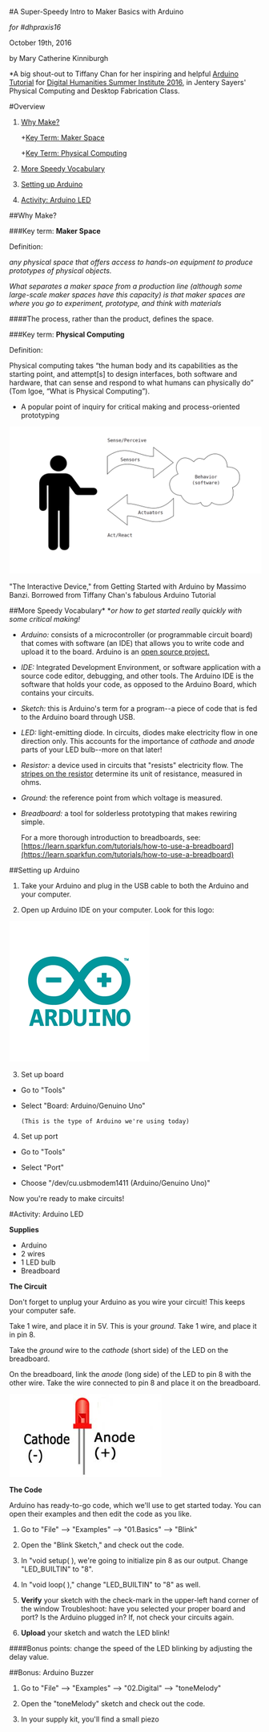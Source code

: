 #A Super-Speedy Intro to Maker Basics with Arduino

*for #dhpraxis16*

October 19th, 2016

by Mary Catherine Kinniburgh

*A big shout-out to Tiffany Chan for her inspiring and helpful [Arduino Tutorial](https://github.com/uvicmakerlab/dhsi2016/blob/master/ArduinoNotes.md) for [Digital Humanities Summer Institute 2016](http://www.dhsi.org/index.php), in Jentery Sayers' Physical Computing and Desktop Fabrication Class. 


#Overview
1. [Why Make?](https://github.com/mckinniburgh/QuickStartPhysComp/blob/master/QuickStart_PhysComp.md#why-make)

   +[Key Term: Maker Space](https://github.com/mckinniburgh/QuickStartPhysComp/blob/master/QuickStart_PhysComp.md#key-term-maker-space)
   
   +[Key Term: Physical Computing](https://github.com/mckinniburgh/QuickStartPhysComp/blob/master/QuickStart_PhysComp.md#key-term-physical-computing)
   
2. [More Speedy Vocabulary](https://github.com/mckinniburgh/QuickStartPhysComp/blob/master/QuickStart_PhysComp.md#speedy-vocabulary)

3. [Setting up Arduino](https://github.com/mckinniburgh/QuickStartPhysComp/blob/master/QuickStart_PhysComp.md#setting-up-arduino)

4. [Activity: Arduino LED](https://github.com/mckinniburgh/QuickStartPhysComp/blob/master/QuickStart_PhysComp.md#activity-arduino-led)

##Why Make?

###Key term: **Maker Space**

Definition: 

*any physical space that offers access to hands-on equipment to produce prototypes of physical objects.* 

_What separates a maker space from a production line (although some large-scale maker spaces have this capacity) is that maker spaces are where you go to *experiment, prototype, and think* with materials_ 

####The process, rather than the product, defines the space.

###Key term: **Physical Computing**

Definition:

Physical computing takes “the human body and its capabilities as the starting point, and attempt[s] to design interfaces, both software and hardware, that can sense and respond to what humans can physically do” (Tom Igoe, “What is Physical Computing”).

+ A popular point of inquiry for critical making and process-oriented prototyping

![physical computing feedback loop](https://github.com/mckinniburgh/QuickStartPhysComp/blob/master/images/interactiveDevice.png)

"The Interactive Device," from Getting Started with Arduino by Massimo Banzi. Borrowed from Tiffany Chan's fabulous Arduino Tutorial

##More Speedy Vocabulary*
*_or how to get started really quickly with some critical making!_

+ *Arduino:* consists of a microcontroller (or programmable circuit board) that comes with software (an IDE) that allows you to write code and upload it to the board. Arduino is an [open source project.](https://www.arduino.cc/en/Guide/Introduction)

+ *IDE:* Integrated Development Environment, or software application with a source code editor, debugging, and other tools. The Arduino IDE is the software that holds your code, as opposed to the Arduino Board, which contains your circuits.

+ *Sketch:* this is Arduino's term for a program--a piece of code that is fed to the Arduino board through USB.

+ *LED:* light-emitting diode. In circuits, diodes make electricity flow in one direction only. This accounts for the importance of *cathode* and *anode* parts of your LED bulb--more on that later!

+ *Resistor:* a device used in circuits that "resists" electricity flow. The [stripes on the resistor](https://learn.adafruit.com/adafruit-arduino-lesson-2-leds/resistors) determine its unit of resistance, measured in ohms. 

+ *Ground:* the reference point from which voltage is measured. 

+ *Breadboard:* a tool for solderless prototyping that makes rewiring simple. 

	For a more thorough introduction to breadboards, see: [https://learn.sparkfun.com/tutorials/how-to-use-a-breadboard](https://learn.sparkfun.com/tutorials/how-to-use-a-breadboard)
	
##Setting up Arduino

1. Take your Arduino and plug in the USB cable to both the Arduino and your computer.

2. Open up Arduino IDE on your computer. Look for this logo:

![logo](https://github.com/mckinniburgh/QuickStartPhysComp/blob/master/images/Arduino.png "Arduino Logo")

3. Set up board

+ Go to "Tools"

+ Select "Board: Arduino/Genuino Uno"
  
      (This is the type of Arduino we're using today)

4. Set up port

+ Go to "Tools"

+ Select "Port"

+ Choose "/dev/cu.usbmodem1411 (Arduino/Genuino Uno)"
	

Now you're ready to make circuits! 

#Activity: Arduino LED

**Supplies**

+ Arduino
+ 2 wires
+ 1 LED bulb
+ Breadboard

**The Circuit**

Don't forget to unplug your Arduino as you wire your circuit! This keeps your computer safe. 

Take 1 wire, and place it in 5V. This is your *ground*.
Take 1 wire, and place it in pin 8. 

Take the *ground* wire to the *cathode* (short side) of the LED on the breadboard. 

On the breadboard, link the *anode* (long side) of the LED to pin 8 with the other wire. Take the wire connected to pin 8 and place it on the breadboard.

![Anatomy of an LED](https://github.com/mckinniburgh/QuickStartPhysComp/blob/master/images/LED-image.jpg "http://sciencewithkids.com/science-facts/facts-about-LEDs.html")

**The Code**

Arduino has ready-to-go code, which we'll use to get started today. You can open their examples and then edit the code as you like. 

1. Go to "File" --> "Examples" --> "01.Basics" --> "Blink"

2. Open the "Blink Sketch," and check out the code. 

3. In "void setup( ), we're going to initialize pin 8 as our output. Change "LED_BUILTIN" to "8".

4. In "void loop( )," change "LED_BUILTIN" to "8" as well. 

5. **Verify** your sketch with the check-mark in the upper-left hand corner of the window
    Troubleshoot: have you selected your proper board and port? Is the Arduino plugged in? If, not check your circuits again. 
    
6. **Upload** your sketch and watch the LED blink!

####Bonus points: change the speed of the LED blinking by adjusting the delay value.     



##Bonus: Arduino Buzzer

1. Go to "File" --> "Examples" --> "02.Digital" --> "toneMelody"

2. Open the "toneMelody" sketch and check out the code. 
 
3. In your supply kit, you'll find a small piezo